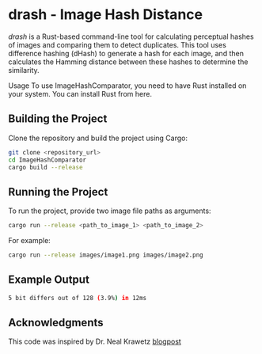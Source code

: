 # drash - Image Hash Distance

*drash* is a Rust-based command-line tool for calculating perceptual hashes of images and comparing them to detect duplicates. This tool uses difference hashing (dHash) to generate a hash for each image, and then calculates the Hamming distance between these hashes to determine the similarity.

Usage
To use ImageHashComparator, you need to have Rust installed on your system. You can install Rust from here.

## Building the Project
Clone the repository and build the project using Cargo:
```sh
git clone <repository_url>
cd ImageHashComparator
cargo build --release
```
## Running the Project
To run the project, provide two image file paths as arguments:
```sh
cargo run --release <path_to_image_1> <path_to_image_2>
```
For example:

```sh
cargo run --release images/image1.png images/image2.png
```
## Example Output
```sh
5 bit differs out of 128 (3.9%) in 12ms
```


## Acknowledgments

This code was inspired by Dr. Neal Krawetz [blogpost](https://www.hackerfactor.com/blog/index.php?/archives/529-Kind-of-Like-That.html)
